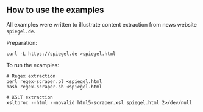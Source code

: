 ## How to use the examples

All examples were written to illustrate content extraction from news website `spiegel.de`.

Preparation:

    curl -L https://spiegel.de >spiegel.html
    
To run the examples:
    
    # Regex extraction
    perl regex-scraper.pl <spiegel.html
    bash regex-scraper.sh <spiegel.html
    
    # XSLT extraction
    xsltproc --html --novalid html5-scraper.xsl spiegel.html 2>/dev/null
